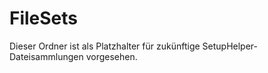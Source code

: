 # FileSets

Dieser Ordner ist als Platzhalter für zukünftige SetupHelper-Dateisammlungen vorgesehen.
